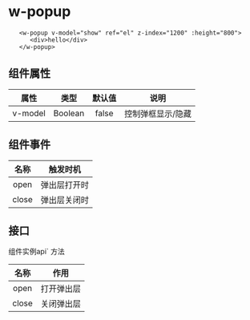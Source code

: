 # w-popup
```vue
   <w-popup v-model="show" ref="el" z-index="1200" :height="800">
      <div>hello</div>
   </w-popup>

```

## 组件属性

|  属性   |  类型   | 默认值 |       说明        |
| :-----: | :-----: | :----: | :---------------: |
| v-model | Boolean | false  | 控制弹框显示/隐藏 |

## 组件事件

| 名称  |   触发时机   |
| :---: | :----------: |
| open  | 弹出层打开时 |
| close | 弹出层关闭时 |

## 接口

组件实例api` 方法

| 名称  |    作用    |
| :---: | :--------: |
| open  | 打开弹出层 |
| close | 关闭弹出层 |